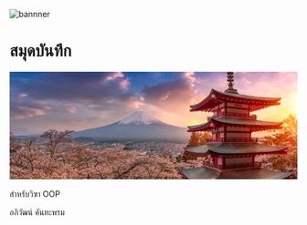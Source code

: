 ![bannner](http://picsum.photos/800/250)

# สมุดบันทึก
![bannner](otddawrc8xqgih9uw7n0.jpg)


สำหรับวิฃา OOP

อภิวัฒน์ คันทะพรม
